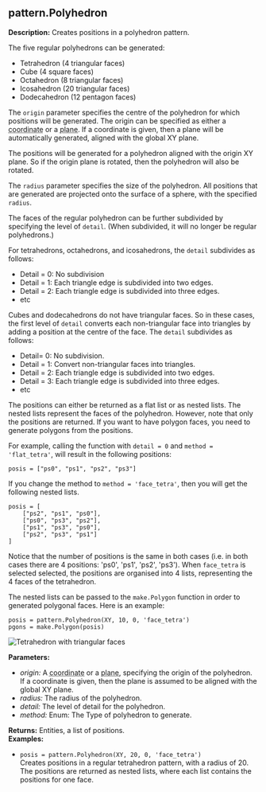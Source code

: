 ## pattern.Polyhedron  
  
  
**Description:** Creates positions in a polyhedron pattern.


The five regular polyhedrons can be generated:
- Tetrahedron (4 triangular faces)
- Cube (4 square faces)
- Octahedron (8 triangular faces)
- Icosahedron (20 triangular faces)
- Dodecahedron (12 pentagon faces)


The `origin` parameter specifies the centre of the polyhedron for which positions will be
generated. The origin can be specified as either a <abbr title='A list of three numbers, [x, y, z]'>coordinate</abbr> or a <abbr title='Three lists of three numbers, [origin, x-axis, y-axis]'>plane</abbr>. If a coordinate
is given, then a plane will be automatically generated, aligned with the global XY plane.


The positions will be generated for a polyhedron aligned with the origin XY plane.
So if the origin plane is rotated, then the polyhedron will also be rotated.


The `radius` parameter specifies the size of the polyhedron.
All positions that are generated are projected onto the surface of a sphere,
with the specified `radius`.


The faces of the regular polyhedron can be further subdivided by specifying the level of
`detail`. (When subdivided, it will no longer be regular polyhedrons.)


For tetrahedrons, octahedrons, and icosahedrons, the `detail` subdivides as follows:
- Detail = 0: No subdivision
- Detail = 1: Each triangle edge is subdivided into two edges.
- Detail = 2: Each triangle edge is subdivided into three edges.
- etc


Cubes and dodecahedrons do not have triangular faces. So in these cases, the first level of
`detail` converts each non-triangular face into triangles by adding a position at the centre of
the face. The `detail` subdivides as follows:
- Detail= 0: No subdivision.
- Detail = 1: Convert non-triangular faces into triangles.
- Detail = 2: Each triangle edge is subdivided into two edges.
- Detail = 3: Each triangle edge is subdivided into three edges.
- etc


The positions can either be returned as a flat list or as nested lists.
The nested lists represent the faces of the polyhedron.
However, note that only the positions are returned.
If you want to have polygon faces, you need to generate polygons from the positions.


For example, calling the function with `detail = 0` and `method = 'flat_tetra'`,
will result in the following positions:
```
posis = ["ps0", "ps1", "ps2", "ps3"]
```
If you change the method to `method = 'face_tetra'`, then you will get the following nested lists.
```
posis = [
    ["ps2", "ps1", "ps0"],
    ["ps0", "ps3", "ps2"],
    ["ps1", "ps3", "ps0"],
    ["ps2", "ps3", "ps1"]
]
```
Notice that the number of positions is the same in both cases
(i.e. in both cases there are 4 positions: 'ps0', 'ps1', 'ps2', 'ps3').
When `face_tetra` is selected selected, the positions are organised into 4 lists,
representing the 4 faces of the tetrahedron.


The nested lists can be passed to the `make.Polygon` function in order to generated polygonal faces.
Here is an example:


```
posis = pattern.Polyhedron(XY, 10, 0, 'face_tetra')
pgons = make.Polygon(posis)
```


![Tetrahedron with triangular faces](assets/typedoc-json/docMDimgs/polyhedron_tetra.png)

  
  
**Parameters:**  
  * *origin:* A <abbr title='A list of three numbers, [x, y, z]'>coordinate</abbr> or a <abbr title='Three lists of three numbers, [origin, x-axis, y-axis]'>plane</abbr>, specifying the origin of the polyhedron.
If a coordinate is given, then the plane is assumed to be aligned with the global XY plane.  
  * *radius:* The radius of the polyhedron.  
  * *detail:* The level of detail for the polyhedron.  
  * *method:* Enum: The Type of polyhedron to generate.  
  
**Returns:** Entities, a list of positions.  
**Examples:**  
  * `posis = pattern.Polyhedron(XY, 20, 0, 'face_tetra')`  
    Creates positions in a regular tetrahedron pattern, with a radius of 20. The
positions are returned as nested lists, where each list contains the positions for one face.
  
